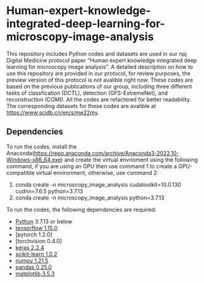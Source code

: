 # Human-expert-knowledge-integrated-deep-learning-for-microscopy-image-analysis
This repository includes Python codes and datasets are used in our npj Digital Medicine protocol paper "Human expert knowledge integrated deep learning for microscopy image analysis". A detailed description on how to use this repository are provided in our protocol, for review purposes, the preview version of this protocol is not avalible right now. These codes are based on the previous publications of our group, including three different tasks of classfication (DCTL), detection (GFS-ExtremeNet), and reconstruction (COMI). All the codes are refactered for better readability. The corresponding datasets for these codes are avalible at https://www.scidb.cn/en/s/me22my.

## Dependencies
To run the codes, install the Anaconda(https://repo.anaconda.com/archive/Anaconda3-2022.10-Windows-x86_64.exe) and create the virtual envrioment using the following command, if you are using an GPU then use command 1 to create a GPU-compatible virtual environment, otherwise, use command 2:
1. conda create -n microscopy_image_analysis cudatoolkit=10.0.130 cudnn=7.6.5 python=3.7.13
2. conda create -n microscopy_image_analysis python=3.7.13

To run the codes, the following dependencies are required:  
+ [Python](https://www.python.org/downloads/) 3.7.13 or below
+ [tensorflow 1.15.0](https://www.tensorflow.org/install/) 
+ [pytorch 1.2.0] 
+ [torchvision 0.4.0] 
+ [keras 2.2.4](https://keras.io)  
+ [scikit-learn 1.0.2](https://scikit-learn.org/stable/install.html) 
+ [numpy 1.21.5](https://numpy.org/) 
+ [pandas 0.25.0](https://pandas.pydata.org/pandas-docs/stable/install.html) 
+ [matplotlib 3.5.3](https://matplotlib.org/) 
